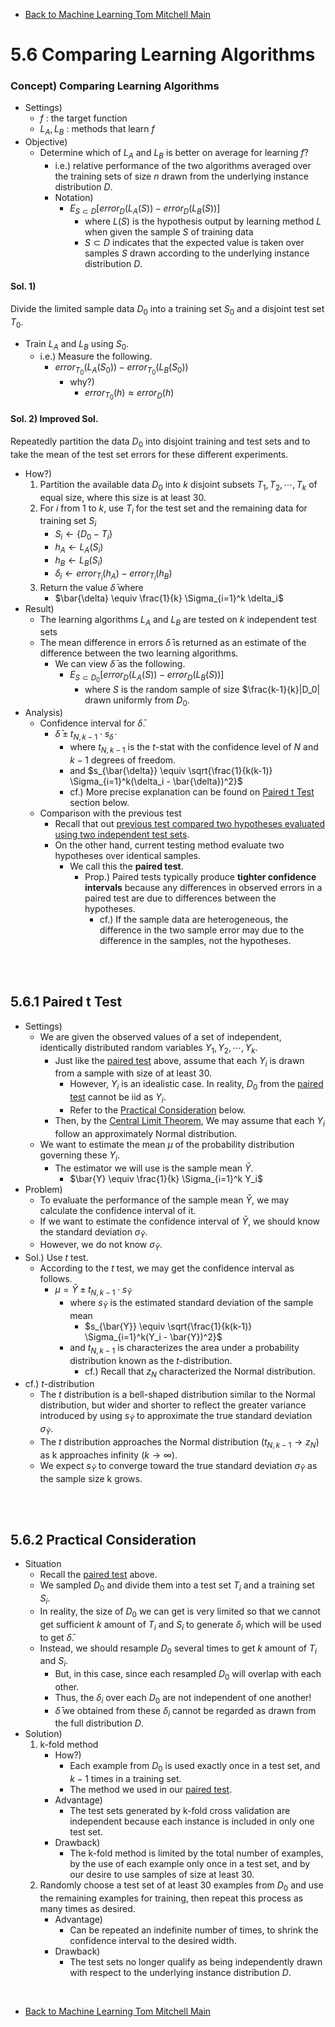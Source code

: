 * [Back to Machine Learning Tom Mitchell Main](../../main.md)

# 5.6 Comparing Learning Algorithms

### Concept) Comparing Learning Algorithms
- Settings)
  - $f$ : the target function
  - $L_A, L_B$ : methods that learn $f$
- Objective)
  - Determine which of $L_A$ and $L_B$ is better on average for learning $f$?
    - i.e.) relative performance of the two algorithms averaged over the training sets of size $n$ drawn from the underlying instance distribution $D$.
    - Notation)
      - $E_{S \subset D} [error_D(L_A(S)) - error_D(L_B(S))]$
        - where $L(S)$ is the hypothesis output by learning method $L$ when given the sample $S$ of training data 
        - $S \subset D$ indicates that the expected value is taken over samples $S$ drawn according to the underlying instance distribution $D$.

#### Sol. 1) 
Divide the limited sample data $D_0$ into a training set $S_0$ and a disjoint test set $T_0$.
- Train $L_A$ and $L_B$ using $S_0$.
  - i.e.) Measure the following.
    - $error_{T_0}(L_A(S_0)) - error_{T_0}(L_B(S_0))$
      - why?)
        - $error_{T_0}(h) \approx error_{D}(h)$

#### Sol. 2) Improved Sol.
Repeatedly partition the data $D_0$ into disjoint training and test sets and to take the mean of the test set errors for these different experiments.
- How?)
  1. Partition the available data $D_0$ into $k$ disjoint subsets $T_1, T_2, \cdots, T_k$ of equal size, where this size is at least 30.
  2. For $i$ from $1$ to $k$, use $T_i$ for the test set and the remaining data for training set $S_i$
      - $S_i \leftarrow \lbrace D_0 - T_i \rbrace$
      - $h_A \leftarrow L_A(S_i)$
      - $h_B \leftarrow L_B(S_i)$
      - $\delta_i \leftarrow error_{T_i}(h_A) - error_{T_i}(h_B)$
  3. Return the value $\bar{\delta}$ where
     - $\bar{\delta} \equiv \frac{1}{k} \Sigma_{i=1}^k \delta_i$
- Result)
  - The learning algorithms $L_A$ and $L_B$ are tested on $k$ independent test sets
  - The mean difference in errors $\bar{\delta}$ is returned as an estimate of the difference between the two learning algorithms.
    - We can view $\bar{\delta}$ as the following.
      - $E_{S \subset D_0} [error_D(L_A(S)) -error_D(L_B(S))]$
        - where $S$ is the random sample of size $\frac{k-1}{k}|D_0| drawn uniformly from $D_0$.
- Analysis)
  - Confidence interval for $\bar{\delta}$.
    - $\bar{\delta} \pm t_{N,k-1} \cdot s_{\bar{\delta}}$
      - where $t_{N,k-1}$ is the $t$-stat with the confidence level of $N$ and $k-1$ degrees of freedom.
      - and $s_{\bar{\delta}} \equiv \sqrt{\frac{1}{k(k-1)} \Sigma_{i=1}^k(\delta_i - \bar{\delta})^2}$
      - cf.) More precise explanation can be found on [Paired t Test](#561-paired-t-test) section below.
  - Comparison with the previous test
    - Recall that out [previous test compared two hypotheses evaluated using two independent test sets](../05/note.md#concept-estimating-the-difference-between-the-true-errors-of-two-hypotheses).
    - On the other hand, current testing method evaluate two hypotheses over identical samples.
      - We call this the **paired test**.
        - Prop.) Paired tests typically produce **tighter confidence intervals** because any differences in observed errors in a paired test are due to differences between the hypotheses.
          - cf.) If the sample data are heterogeneous, the difference in the two sample error may due to the difference in the samples, not the hypotheses.

<br><br>

## 5.6.1 Paired t Test
- Settings)
  - We are given the observed values of a set of independent, identically distributed random variables $Y_1, Y_2, \cdots, Y_k$.
    - Just like the [paired test](#sol-2-improved-sol) above, assume that each $Y_i$ is drawn from a sample with size of at least 30.
      - However, $Y_i$ is an idealistic case. In reality, $D_0$ from the [paired test](#sol-2-improved-sol) cannot be iid as $Y_i$. 
      - Refer to the [Practical Consideration](#562-practical-consideration) below.
    - Then, by the [Central Limit Theorem](../03/note.md#concept-the-central-limit-theorem), We may assume that each $Y_i$ follow an approximately Normal distribution.
  - We want to estimate the mean $\mu$ of the probability distribution governing these $Y_i$.
    - The estimator we will use is the sample mean $\bar{Y}$.
      - $\bar{Y} \equiv \frac{1}{k} \Sigma_{i=1}^k Y_i$
- Problem)
  - To evaluate the performance of the sample mean $\bar{Y}$, we may calculate the confidence interval of it.
  - If we want to estimate the confidence interval of $\bar{Y}$, we should know the standard deviation $\sigma_{\bar{Y}}$.
  - However, we do not know $\sigma_{\bar{Y}}$.
- Sol.) Use $t$ test.
  - According to the $t$ test, we may get the confidence interval as follows.
    - $\mu = \bar{Y} \pm t_{N,k-1} \cdot s_{\bar{Y}}$
      - where $s_{\bar{Y}}$ is the estimated standard deviation of the sample mean
        - $s_{\bar{Y}} \equiv \sqrt{\frac{1}{k(k-1)} \Sigma_{i=1}^k(Y_i - \bar{Y})^2}$
      - and $t_{N,k-1}$ is characterizes the area under a probability distribution known as the $t$-distribution.
        - cf.) Recall that $z_N$ characterized the Normal distribution.
- cf.) $t$-distribution
  - The $t$ distribution is a bell-shaped distribution similar to the Normal distribution, but wider and shorter to reflect the greater variance introduced by using $s_{\bar{Y}}$ to approximate the true standard deviation $\sigma_{\bar{Y}}$. 
  - The $t$ distribution approaches the Normal distribution $(t_{N,k-1} \rightarrow z_N)$ as k approaches infinity $(k \rightarrow \infty)$.
  - We expect $s_{\bar{Y}}$ to converge toward the true standard deviation $\sigma_{\bar{Y}}$ as the sample size k grows.


<br><br>

## 5.6.2 Practical Consideration
- Situation
  - Recall the [paired test](#56-comparing-learning-algorithms) above.
  - We sampled $D_0$ and divide them into a test set $T_i$ and a training set $S_i$.
  - In reality, the size of $D_0$ we can get is very limited so that we cannot get sufficient $k$ amount of $T_i$ and $S_i$ to generate $\delta_i$ which will be used to get $\bar{\delta}$.
  - Instead, we should resample $D_0$ several times to get $k$ amount of $T_i$ and $S_i$.
    - But, in this case, since each resampled $D_0$ will overlap with each other.
    - Thus, the $\delta_i$ over each $D_0$ are not independent of one another!
    - $\bar{\delta}$ we obtained from these $\delta_i$ cannot be regarded as drawn from the full distribution $D$.
- Solution)
  1. k-fold method
     - How?)
       - Each example from $D_0$ is used exactly once in a test set, and $k - 1$ times in a training set.
       - The method we used in our [paired test](#56-comparing-learning-algorithms).
     - Advantage)
       - The test sets generated by k-fold cross validation are independent because each instance is included in only one test set.
     - Drawback)
       - The k-fold method is limited by the total number of examples, by the use of each example only once in a test set, and by our desire to use samples of size at least 30.
  2. Randomly choose a test set of at least 30 examples from $D_0$ and use the remaining examples for training, then repeat this process as many times as desired.
     - Advantage)
       - Can be repeated an indefinite number of times, to shrink the confidence interval to the desired width.
     - Drawback)
       - The test sets no longer qualify as being independently drawn with respect to the underlying instance distribution $D$.


<br>

* [Back to Machine Learning Tom Mitchell Main](../../main.md)